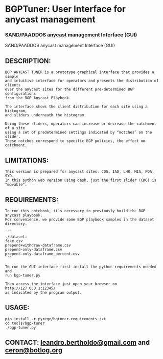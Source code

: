 # BGPTuner: User Interface for anycast management
### SAND/PAADDOS anycast management Interface (GUI)

SAND/PAADDOS anycast management Interface (GUI)

## DESCRIPTION:
    BGP ANYCAST TUNER is a prototype graphical interface that provides a simple 
    and intuitive interface for operators and presents the distribution of clients 
    over the anycast sites for the different pre-determined BGP configurations 
    from the BGP Anycast Playbook.
    
    The interface shows the client distribution for each site using a histogram, 
    and sliders underneath the histogram. 
    
    Using these sliders, operators can increase or decrease the catchment of a site 
    using a set of predetermined settings indicated by “notches” on the slider. 
    These notches correspond to specific BGP policies, the effect on catchment.

## LIMITATIONS:
    This version is prepared for anycast sites: CDG, IAD, LHR, MIA, POA, SYD.
    In this python web version using dash, just the first slider (CDG) is "movable".
    
## REQUIREMENTS:
    To run this notebook, it's necessary to previously build the BGP anycast playbook.
    For convenience, we provide some BGP playbook samples in the dataset directory.

    ```
	./dataset:
	fake.csv
	prepend+withdraw-dataframe.csv
	prepend-only-dataframe.csv
	prepend-only-dataframe_percent.csv
	```

    To run the GUI interface first install the python requirements needed and 
    run bgp-tuner.py

    Then access the interface just open your browser on http://127.0.0.1:12345/ 
    as indicated by the program output.

## USAGE:
    pip install -r pyreqe/bgtuner-requirements.txt 
    cd tools/bgp-tuner
    ./bgp-tuner.py
    
## CONTACT: leandro.bertholdo@gmail.com and ceron@botlog.org
